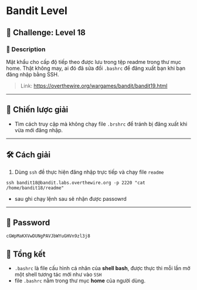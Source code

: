 
# Bandit Level

## 🧩 Challenge: Level 18

### 📝 Description
Mật khẩu cho cấp độ tiếp theo được lưu trong tệp readme trong thư mục home. Thật không may, ai đó đã sửa đổi `.bashrc` để đăng xuất bạn khi bạn đăng nhập bằng SSH.

> Link: https://overthewire.org/wargames/bandit/bandit19.html

---

## 🧠 Chiến lược giải
- Tìm cách truy cập mà không chạy file `.brshrc` để tránh bị đăng xuất khi vừa mới đăng nhập.
---

## 🛠️ Cách giải

1. Dùng `ssh` đề thực hiện đăng nhập trực tiếp và chạy file `readme`

```
ssh bandit18@bandit.labs.overthewire.org -p 2220 "cat /home/bandit18/readme"
```
- sau ghi chạy lệnh sau sẽ nhận được passowrd


---

## 🏁 Password

```
cGWpMaKXVwDUNgPAVJbWYuGHVn9zl3j8
```

## 🏁 Tổng kết
- `.bashrc` là file cấu hình cá nhân của **shell bash**, được thực thi mỗi lần mở một shell tương tác mới như vào `SSH`
- file `.bashrc` nằm trong thư mục **home** của người dùng.
